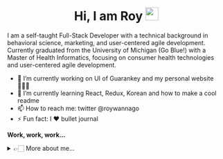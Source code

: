 <h1 align="center"> Hi, I am Roy  <img src="https://media.giphy.com/media/hvRJCLFzcasrR4ia7z/giphy.gif" width="30px"></h1>

I am a self-taught Full-Stack Developer with a technical background in behavioral science, marketing, and user-centered agile development. Currently graduated from the University of Michigan (Go Blue!) with a Master of Health Informatics, focusing on consumer health technologies and user-centered agile development. 

- 🔭 I’m currently working on UI of Guarankey and my personal website 👩🏻‍💻
- 🌱 I’m currently learning React, Redux, Korean and how to make a cool readme
- 📫 How to reach me: twitter @roywannago
- ⚡ Fun fact: I ❤️ bullet journal

<strong>Work, work, work...</strong>
<!--START_SECTION:activity-->
<!--END_SECTION:activity-->

<details>
  <summary>👉🏻 More about me...</summary>
  <br>
  <p><i>Siri play ME! by Taylor Swift ft. Brendon Urie 🎶</i><p>
 <p>Technical Skills</p>

  - 💻 JavaScript/ES6+, Node.js, HTML5, CSS3, React.js, Python, Bootstrap
  - 🖥 PostgreSQL, RESTful API, JQuery, AngularJS, Django
  - 🎨 UX Design: User experience design, user journey map, interaction design, user flow, wireframing, design system
  - 💬 UX Research: Affinity diagram, comparative analysis, survey design, heuristic evaluation, usability testing, A/B testing
  
  <p>Languages</p>
  
  - English (fluent)
  - Chinese (native)
  - Spanish (basic)
  - Korean (beginner)

  ![My github stats](https://github-readme-stats.vercel.app/api?username=falinwang&show_icons=true&theme=nord)
  <br><br>
</details>
